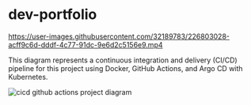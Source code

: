 # dev-portfolio



https://user-images.githubusercontent.com/32189783/226803028-acff9c6d-dddf-4c77-91dc-9e6d2c5156e9.mp4

This diagram represents a continuous integration and delivery (CI/CD) pipeline for this project using Docker, GitHub Actions, and Argo CD with Kubernetes.



![cicd github actions project diagram](https://user-images.githubusercontent.com/32189783/226803395-6f7d3c2c-e72e-48aa-aa2f-f1f8f5bf74a4.jpg)
